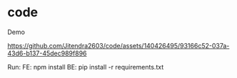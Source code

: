 # code
Demo

https://github.com/Jitendra2603/code/assets/140426495/93166c52-037a-43d6-b137-45dec989f896

Run:
FE: npm install
BE: pip install -r requirements.txt
